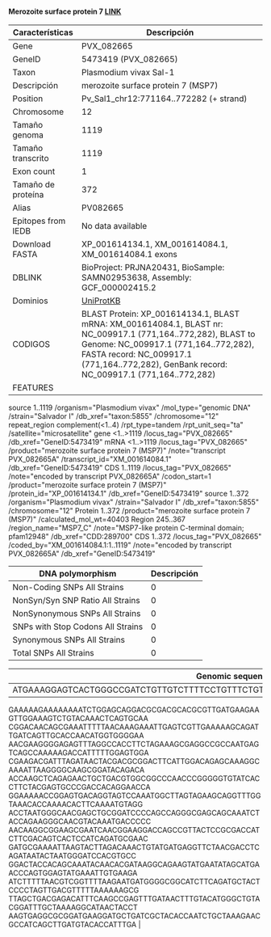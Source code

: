 #### Merozoite surface protein 7 [LINK](https://www.ncbi.nlm.nih.gov/gene/5473419) 

| **Características** | **Descripción** |
| ------ | ----------- |
| Gene|	PVX_082665 |
|GeneID| 	5473419 (PVX_082665)|
| Taxon | Plasmodium vivax Sal-1 |
| Descripción | merozoite surface protein 7 (MSP7) |
| Position |Pv_Sal1_chr12:771164..772282 (+ strand) |
| Chromosome  |12  |
| Tamaño genoma| 1119 |
| Tamaño transcrito | 1119  |
| Exon count |  1|
| Tamaño de proteína |	372|
| Alias| PV082665 |
| Epitopes from IEDB | No data available |
| Download FASTA | 	XP_001614134.1, XM_001614084.1, XM_001614084.1 exons|
|DBLINK| BioProject: PRJNA20431,   BioSample: SAMN02953638,   Assembly: GCF_000002415.2  |
|Dominios| [UniProtKB]() |
|CODIGOS|BLAST Protein: 	XP_001614134.1, BLAST mRNA: 	XM_001614084.1, BLAST nr: 	NC_009917.1 (771,164..772,282), BLAST to Genome: 	NC_009917.1 (771,164..772,282), FASTA record: 	NC_009917.1 (771,164..772,282), GenBank record: 	NC_009917.1 (771,164..772,282)|
|FEATURES|          
   source          1..1119
                     /organism="Plasmodium vivax"
                     /mol_type="genomic DNA"
                     /strain="Salvador I"
                     /db_xref="taxon:5855"
                     /chromosome="12"
     repeat_region   complement(<1..4)
                     /rpt_type=tandem
                     /rpt_unit_seq="ta"
                     /satellite="microsatellite"
     gene            <1..>1119
                     /locus_tag="PVX_082665"
                     /db_xref="GeneID:5473419"
     mRNA            <1..>1119
                     /locus_tag="PVX_082665"
                     /product="merozoite surface protein 7 (MSP7)"
                     /note="transcript PVX_082665A"
                     /transcript_id="XM_001614084.1"
                     /db_xref="GeneID:5473419"
     CDS             1..1119
                     /locus_tag="PVX_082665"
                     /note="encoded by transcript PVX_082665A"
                     /codon_start=1
                     /product="merozoite surface protein 7 (MSP7)"
                     /protein_id="XP_001614134.1"
                     /db_xref="GeneID:5473419"
    source          1..372
                     /organism="Plasmodium vivax"
                     /strain="Salvador I"
                     /db_xref="taxon:5855"
                     /chromosome="12"
     Protein         1..372
                     /product="merozoite surface protein 7 (MSP7)"
                     /calculated_mol_wt=40403
     Region          245..367
                     /region_name="MSP7_C"
                     /note="MSP7-like protein C-terminal domain; pfam12948"
                     /db_xref="CDD:289700"
     CDS             1..372
                     /locus_tag="PVX_082665"
                     /coded_by="XM_001614084.1:1..1119"
                     /note="encoded by transcript PVX_082665A"
                     /db_xref="GeneID:5473419"


| DNA polymorphism  | Descripción |
| ------ | ----------- |
| Non-Coding SNPs All Strains | 0 |
| NonSyn/Syn SNP Ratio All Strains  | 0 |
| NonSynonymous SNPs All Strains  | 0 |
| SNPs with Stop Codons All Strains  | 0 |
| Synonymous SNPs All Strains  | 0 |
| Total SNPs All Strains |0 |


| Genomic sequence|
| ------ |
|ATGAAAGGAGTCACTGGGCCGATCTGTTGTCTTTTCCTGTTTCTGTTCAGCTGCGCGTCGTCGGAAAAGTTGGGCGTCCA
GAAAAAGAAAAAAAATCTGGAGCAGGACGCGACGCACGCGTTGATGAAGAAGTTGGAAAGTCTGTACAAACTCAGTGCAA
CGGACAACAGCGAAATTTTTAACAAAGAAATTGAGTCGTTGAAAAAGCAGATTGATCAGTTGCACCAACATGGTGGGGAA
AACGAAGGGGAGAGTTTAGGCCACCTTCTAGAAAGCGAGGCCGCCAATGAGTCAGCCAAAAAGACCATTTTTGGAGTGGA
CGAAGACGATTTAGATAACTACGACGCGGACTTCATTGGACAGAGCAAAGGCAAAATTAAGGGGCAAGCGGATACAGACA
ACCAAGCTCAGAGAACTGCTGACGTGGCGGCCCAACCCGGGGGTGTATCACCTTCTACGAGTGCCCGACCACAGGAACCA
GGAAAAACCGGAGTGACAGGTAGTCCAAATGGCTTAGTAGAAGCAGGTTTGGTAAACACCAAAACACTTCAAAATGTAGG
ACCTAATGGGCAACGAGCTGCGGATCCCCAGCCAGGGCGAGCAGCAAATCTACCAGAAGGGCAACGTACAAATGACCCCC
AACAAGGCGGAAGCGAATCAACGGAAGGACCAGCCGTTACTCCGCGACCATCTTCGACAGTCACTCCATCAGATGCGAAC
GATGCGAAAATTAAGTACTTAGACAAACTGTATGATGAGGTTCTAACGACCTCAGATAATACTAATGGGATCCACGTGCC
GGACTACCACAGCAAATACAACACGATAAGGCAGAAGTATGAATATAGCATGAACCCAGTGGAGTATGAAATTGTGAAGA
ATCTTTTTAACGTCGGTTTTAAGAATGATGGGGCGGCATCTTCAGATGCTACTCCCCTAGTTGACGTTTTTAAAAAAGCG
TTAGCTGACGAGACATTTCAAGCCGAGTTTGATAACTTTGTACATGGGCTGTACGGATTTGCTAAAAGGCATAACTACCT
AAGTGAGGCGCGGATGAAGGATGCTGATCGCTACACCAATCTGCTAAAGAACGCCATCAGCTTGATGTACACCATTTGA |
